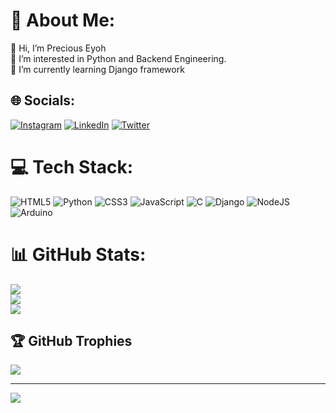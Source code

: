 # 💫 About Me:
👋 Hi, I’m Precious Eyoh<br>👀 I’m interested in Python and Backend Engineering.<br>🌱 I’m currently learning Django framework<br>


## 🌐 Socials:
[![Instagram](https://img.shields.io/badge/Instagram-%23E4405F.svg?logo=Instagram&logoColor=white)](https://instagram.com/cyber_freak999) [![LinkedIn](https://img.shields.io/badge/LinkedIn-%230077B5.svg?logo=linkedin&logoColor=white)](https://linkedin.com/in/precious-eyoh-0428951b4) [![Twitter](https://img.shields.io/badge/Twitter-%231DA1F2.svg?logo=Twitter&logoColor=white)](https://twitter.com/precious_eyoh) 

# 💻 Tech Stack:
![HTML5](https://img.shields.io/badge/html5-%23E34F26.svg?style=plastic&logo=html5&logoColor=white) ![Python](https://img.shields.io/badge/python-3670A0?style=plastic&logo=python&logoColor=ffdd54) ![CSS3](https://img.shields.io/badge/css3-%231572B6.svg?style=plastic&logo=css3&logoColor=white) ![JavaScript](https://img.shields.io/badge/javascript-%23323330.svg?style=plastic&logo=javascript&logoColor=%23F7DF1E) ![C](https://img.shields.io/badge/c-%2300599C.svg?style=plastic&logo=c&logoColor=white) ![Django](https://img.shields.io/badge/django-%23092E20.svg?style=plastic&logo=django&logoColor=white) ![NodeJS](https://img.shields.io/badge/node.js-6DA55F?style=plastic&logo=node.js&logoColor=white) ![Arduino](https://img.shields.io/badge/-Arduino-00979D?style=plastic&logo=Arduino&logoColor=white)
# 📊 GitHub Stats:
![](https://github-readme-stats.vercel.app/api?username=cyber-freak999&theme=dark&hide_border=false&include_all_commits=false&count_private=false)<br/>
![](https://github-readme-streak-stats.herokuapp.com/?user=cyber-freak999&theme=dark&hide_border=false)<br/>
![](https://github-readme-stats.vercel.app/api/top-langs/?username=cyber-freak999&theme=dark&hide_border=false&include_all_commits=false&count_private=false&layout=compact)

## 🏆 GitHub Trophies
![](https://github-profile-trophy.vercel.app/?username=cyber-freak999&theme=onedark&no-frame=false&no-bg=true&margin-w=4)

---
[![](https://visitcount.itsvg.in/api?id=cyber-freak999&icon=0&color=0)](https://visitcount.itsvg.in)

<!-- Proudly created with GPRM ( https://gprm.itsvg.in ) -->
